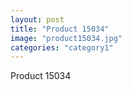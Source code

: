 ```yaml
---
layout: post
title: "Product 15034"
image: "product15034.jpg"
categories: "category1"
---
```

Product 15034
